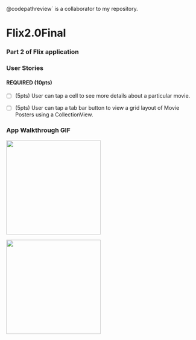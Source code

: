 @codepathreview` is a collaborator to my repository.

# Flix2.0Final
### Part 2 of Flix application 


### User Stories

#### REQUIRED (10pts)
- [ ] (5pts) User can tap a cell to see more details about a particular movie.
- [ ] (5pts) User can tap a tab bar button to view a grid layout of Movie Posters using a CollectionView.



### App Walkthrough GIF


<img src="http://g.recordit.co/oSwzKM84nS.gif" width=250><br>


<img src="https://recordit.co/o3JaRw92aE.giff" width=250><br>




